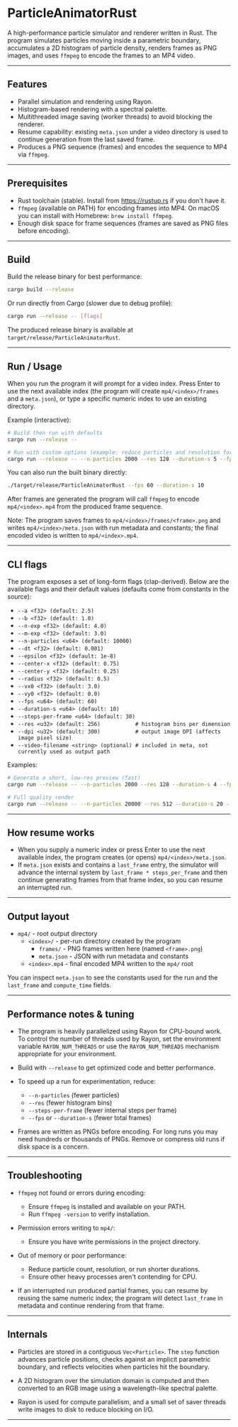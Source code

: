 # ParticleAnimatorRust

A high-performance particle simulator and renderer written in Rust. The program simulates particles moving inside a parametric boundary, accumulates a 2D histogram of particle density, renders frames as PNG images, and uses `ffmpeg` to encode the frames to an MP4 video.

---

## Features

- Parallel simulation and rendering using Rayon.
- Histogram-based rendering with a spectral palette.
- Multithreaded image saving (worker threads) to avoid blocking the renderer.
- Resume capability: existing `meta.json` under a video directory is used to continue generation from the last saved frame.
- Produces a PNG sequence (frames) and encodes the sequence to MP4 via `ffmpeg`.

---

## Prerequisites

- Rust toolchain (stable). Install from https://rustup.rs if you don't have it.
- `ffmpeg` (available on PATH) for encoding frames into MP4. On macOS you can install with Homebrew: `brew install ffmpeg`.
- Enough disk space for frame sequences (frames are saved as PNG files before encoding).

---

## Build

Build the release binary for best performance:

```bash
cargo build --release
```

Or run directly from Cargo (slower due to debug profile):

```bash
cargo run --release -- [flags]
```

The produced release binary is available at `target/release/ParticleAnimatorRust`.

---

## Run / Usage

When you run the program it will prompt for a video index. Press Enter to use the next available index (the program will create `mp4/<index>/frames` and a `meta.json`), or type a specific numeric index to use an existing directory.

Example (interactive):

```bash
# Build then run with defaults
cargo run --release --

# Run with custom options (example: reduce particles and resolution for quick testing)
cargo run --release -- --n-particles 2000 --res 128 --duration-s 5 --fps 30
```

You can also run the built binary directly:

```bash
./target/release/ParticleAnimatorRust --fps 60 --duration-s 10
```

After frames are generated the program will call `ffmpeg` to encode `mp4/<index>.mp4` from the produced frame sequence.

Note: The program saves frames to `mp4/<index>/frames/<frame>.png` and writes `mp4/<index>/meta.json` with run metadata and constants; the final encoded video is written to `mp4/<index>.mp4`.

---

## CLI flags

The program exposes a set of long-form flags (clap-derived). Below are the available flags and their default values (defaults come from constants in the source):

- `--a <f32> (default: 2.5)`
- `--b <f32> (default: 1.0)`
- `--n-exp <f32> (default: 4.0)`
- `--m-exp <f32> (default: 3.0)`
- `--n-particles <u64> (default: 10000)`
- `--dt <f32> (default: 0.001)`
- `--epsilon <f32> (default: 1e-8)`
- `--center-x <f32> (default: 0.75)`
- `--center-y <f32> (default: 0.25)`
- `--radius <f32> (default: 0.5)`
- `--vx0 <f32> (default: 3.0)`
- `--vy0 <f32> (default: 0.0)`
- `--fps <u64> (default: 60)`
- `--duration-s <u64> (default: 10)`
- `--steps-per-frame <u64> (default: 30)`
- `--res <u32> (default: 256)           # histogram bins per dimension`
- `--dpi <u32> (default: 300)           # output image DPI (affects image pixel size)`
- `--video-filename <string> (optional) # included in meta, not currently used as output path`

Examples:

```bash
# Generate a short, low-res preview (fast)
cargo run --release -- --n-particles 2000 --res 128 --duration-s 4 --fps 24

# Full quality render
cargo run --release -- --n-particles 20000 --res 512 --duration-s 20 --fps 60
```

---

## How resume works

- When you supply a numeric index or press Enter to use the next available index, the program creates (or opens) `mp4/<index>/meta.json`.
- If `meta.json` exists and contains a `last_frame` entry, the simulator will advance the internal system by `last_frame * steps_per_frame` and then continue generating frames from that frame index, so you can resume an interrupted run.

---

## Output layout

- `mp4/` - root output directory
  - `<index>/` - per-run directory created by the program
    - `frames/` - PNG frames written here (named `<frame>.png`)
    - `meta.json` - JSON with run metadata and constants
  - `<index>.mp4` - final encoded MP4 written to the `mp4/` root

You can inspect `meta.json` to see the constants used for the run and the `last_frame` and `compute_time` fields.

---

## Performance notes & tuning

- The program is heavily parallelized using Rayon for CPU-bound work. To control the number of threads used by Rayon, set the environment variable `RAYON_NUM_THREADS` or use the `RAYON_NUM_THREADS` mechanism appropriate for your environment.

- Build with `--release` to get optimized code and better performance.

- To speed up a run for experimentation, reduce:
  - `--n-particles` (fewer particles)
  - `--res` (fewer histogram bins)
  - `--steps-per-frame` (fewer internal steps per frame)
  - `--fps` or `--duration-s` (fewer total frames)

- Frames are written as PNGs before encoding. For long runs you may need hundreds or thousands of PNGs. Remove or compress old runs if disk space is a concern.

---

## Troubleshooting

- `ffmpeg` not found or errors during encoding:
  - Ensure `ffmpeg` is installed and available on your PATH.
  - Run `ffmpeg -version` to verify installation.

- Permission errors writing to `mp4/`:
  - Ensure you have write permissions in the project directory.

- Out of memory or poor performance:
  - Reduce particle count, resolution, or run shorter durations.
  - Ensure other heavy processes aren't contending for CPU.

- If an interrupted run produced partial frames, you can resume by reusing the same numeric index; the program will detect `last_frame` in metadata and continue rendering from that frame.

---

## Internals

- Particles are stored in a contiguous `Vec<Particle>`. The `step` function advances particle positions, checks against an implicit parametric boundary, and reflects velocities when particles hit the boundary.

- A 2D histogram over the simulation domain is computed and then converted to an RGB image using a wavelength-like spectral palette.

- Rayon is used for compute parallelism, and a small set of saver threads write images to disk to reduce blocking on I/O.


---
